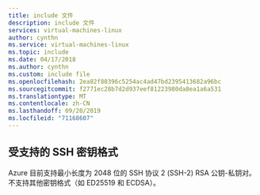 ```yaml
---
title: include 文件
description: include 文件
services: virtual-machines-linux
author: cynthn
ms.service: virtual-machines-linux
ms.topic: include
ms.date: 04/17/2018
ms.author: cynthn
ms.custom: include file
ms.openlocfilehash: 2ea82f80396c5254ac4ad47bd2395413682a96bc
ms.sourcegitcommit: f2771ec28b7d2d937eef81223980da8ea1a6a531
ms.translationtype: MT
ms.contentlocale: zh-CN
ms.lasthandoff: 09/20/2019
ms.locfileid: "71168607"
---
```

## <a name="supported-ssh-key-formats"></a>受支持的 SSH 密钥格式

Azure 目前支持最小长度为 2048 位的 SSH 协议 2 (SSH-2) RSA 公钥-私钥对。 不支持其他密钥格式（如 ED25519 和 ECDSA）。 